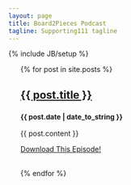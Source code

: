 ```yaml
---
layout: page
title: Board2Pieces Podcast
tagline: Supporting111 tagline
---
```

{% include JB/setup %}
    
<ul class="posts">
  {% for post in site.posts %}
  <h2><a href="{{ BASE_PATH }}{{ post.url }}">{{ post.title }}</a></h2>
  <h3><small>{{ post.date | date_to_string }}</small></h3>

  <p>{{ post.content }}</p>
  <a href="{{ post.podcast_url }}">Download This Episode!</a><br/><br/>

  {% endfor %}
</ul>


